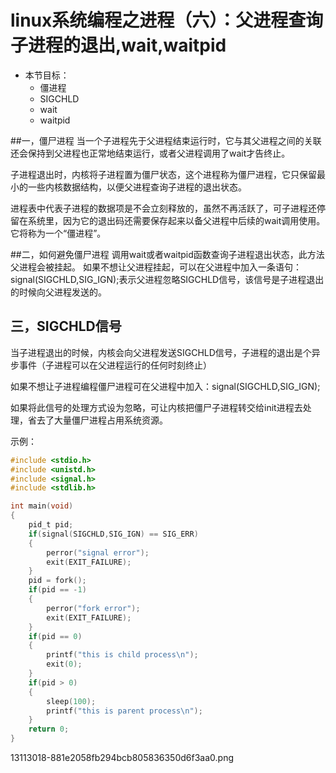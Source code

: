 # linux系统编程之进程（六）：父进程查询子进程的退出,wait,waitpid


- 本节目标：
    - 僵进程
    - SIGCHLD
    - wait
    - waitpid


##一，僵尸进程
当一个子进程先于父进程结束运行时，它与其父进程之间的关联还会保持到父进程也正常地结束运行，或者父进程调用了wait才告终止。

子进程退出时，内核将子进程置为僵尸状态，这个进程称为僵尸进程，它只保留最小的一些内核数据结构，以便父进程查询子进程的退出状态。

进程表中代表子进程的数据项是不会立刻释放的，虽然不再活跃了，可子进程还停留在系统里，因为它的退出码还需要保存起来以备父进程中后续的wait调用使用。它将称为一个“僵进程”。

##二，如何避免僵尸进程
调用wait或者waitpid函数查询子进程退出状态，此方法父进程会被挂起。
如果不想让父进程挂起，可以在父进程中加入一条语句：signal(SIGCHLD,SIG_IGN);表示父进程忽略SIGCHLD信号，该信号是子进程退出的时候向父进程发送的。

## 三，SIGCHLD信号
当子进程退出的时候，内核会向父进程发送SIGCHLD信号，子进程的退出是个异步事件（子进程可以在父进程运行的任何时刻终止）

如果不想让子进程编程僵尸进程可在父进程中加入：signal(SIGCHLD,SIG_IGN);

如果将此信号的处理方式设为忽略，可让内核把僵尸子进程转交给init进程去处理，省去了大量僵尸进程占用系统资源。

示例：

```c
#include <stdio.h>
#include <unistd.h>
#include <signal.h>
#include <stdlib.h>

int main(void)
{
    pid_t pid;
    if(signal(SIGCHLD,SIG_IGN) == SIG_ERR)
    {
        perror("signal error");
        exit(EXIT_FAILURE);
    }
    pid = fork();
    if(pid == -1)
    {
        perror("fork error");
        exit(EXIT_FAILURE);
    }
    if(pid == 0)
    {
        printf("this is child process\n");
        exit(0);
    }
    if(pid > 0)
    {
        sleep(100);
        printf("this is parent process\n");
    }
    return 0;
}
```

13113018-881e2058fb294bcb805836350d6f3aa0.png